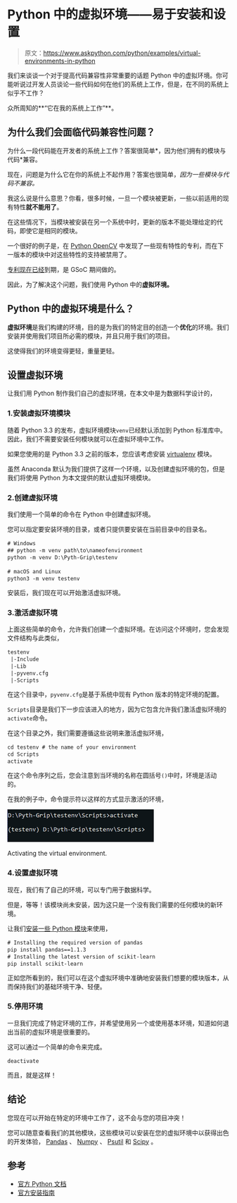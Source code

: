 # Python 中的虚拟环境——易于安装和设置

> 原文：<https://www.askpython.com/python/examples/virtual-environments-in-python>

我们来谈谈一个对于提高代码兼容性非常重要的话题 Python 中的虚拟环境。你可能听说过开发人员谈论一些代码如何在他们的系统上工作，但是，在不同的系统上似乎不工作？

众所周知的**“它在我的系统上工作”**。

## 为什么我们会面临代码兼容性问题？

为什么一段代码能在开发者的系统上工作？答案很简单*，因为他们拥有的模块与代码*兼容。

现在，问题是为什么它在你的系统上不起作用？答案也很简单，*因为一些模块与代码不兼容。*

我这么说是什么意思？你看，很多时候，一旦一个模块被更新，一些以前适用的现有特性**就不能用了**。

在这些情况下，当模块被安装在另一个系统中时，更新的版本不能处理给定的代码，即使它是相同的模块。

一个很好的例子是，在 [Python OpenCV](https://www.askpython.com/python-modules/read-images-in-python-opencv) 中发现了一些现有特性的专利，而在下一版本的模块中对这些特性的支持被禁用了。

[专利现在已经](https://github.com/opencv/opencv/wiki/GSoC_2020#idea-better-sift-in-the-main-repository)到期，是 GSoC 期间做的。

因此，为了解决这个问题，我们使用 Python 中的**虚拟环境。**

## Python 中的虚拟环境是什么？

**虚拟环境**是我们构建的环境，目的是为我们的特定目的创造一个**优化**的环境。我们安装并使用我们项目所必需的模块，并且只用于我们的项目。

这使得我们的环境变得更轻，重量更轻。

## 设置虚拟环境

让我们用 Python 制作我们自己的虚拟环境，在本文中是为数据科学设计的，

### 1.安装虚拟环境模块

随着 Python 3.3 的发布，虚拟环境模块`venv`已经默认添加到 Python 标准库中。因此，我们不需要安装任何模块就可以在虚拟环境中工作。

如果您使用的是 Python 3.3 之前的版本，您应该考虑安装 [virtualenv](https://packaging.python.org/en/latest/guides/installing-using-pip-and-virtual-environments/#installing-virtualenv) 模块。

虽然 Anaconda 默认为我们提供了这样一个环境，以及创建虚拟环境的包，但是我们将使用 Python 为本文提供的默认虚拟环境模块。

### 2.创建虚拟环境

我们使用一个简单的命令在 Python 中创建虚拟环境。

您可以指定要安装环境的目录，或者只提供要安装在当前目录中的目录名。

```
# Windows
## python -m venv path\to\nameofenvironment
python -m venv D:\Pyth-Grip\testenv

# macOS and Linux
python3 -m venv testenv

```

安装后，我们现在可以开始激活虚拟环境。

### 3.激活虚拟环境

上面这些简单的命令，允许我们创建一个虚拟环境。在访问这个环境时，您会发现文件结构与此类似，

```
testenv
 |-Include
 |-Lib
 |-pyvenv.cfg
 |-Scripts

```

在这个目录中，`pyvenv.cfg`是基于系统中现有 Python 版本的特定环境的配置。

`Scripts`目录是我们下一步应该进入的地方，因为它包含允许我们激活虚拟环境的`activate`命令。

在这个目录之外，我们需要遵循这些说明来激活虚拟环境，

```
cd testenv # the name of your environment
cd Scripts
activate

```

在这个命令序列之后，您会注意到当环境的名称在圆括号`()`中时，环境是活动的。

在我的例子中，命令提示符以这样的方式显示激活的环境，

![Venv](img/f23823edbe0bf5f45ed4252e112b956b.png)

Activating the virtual environment.

### 4.设置虚拟环境

现在，我们有了自己的环境，可以专门用于数据科学。

但是，等等！该模块尚未安装，因为这只是一个没有我们需要的任何模块的新环境。

让我们[安装一些 Python 模块](https://www.askpython.com/python-modules/python-pip)来使用，

```
# Installing the required version of pandas
pip install pandas==1.1.3
# Installing the latest version of scikit-learn 
pip install scikit-learn

```

正如您所看到的，我们可以在这个虚拟环境中准确地安装我们想要的模块版本，从而保持我们的基础环境干净、轻便。

### 5.停用环境

一旦我们完成了特定环境的工作，并希望使用另一个或使用基本环境，知道如何退出当前的虚拟环境是很重要的。

这可以通过一个简单的命令来完成。

```
deactivate

```

而且，就是这样！

## 结论

您现在可以开始在特定的环境中工作了，这不会与您的项目冲突！

您可以随意查看我们的其他模块，这些模块可以安装在您的虚拟环境中以获得出色的开发体验， [Pandas](https://www.askpython.com/python-modules/pandas/python-pandas-module-tutorial) 、 [Numpy](https://www.askpython.com/python-modules/numpy/python-numpy-module) 、 [Psutil](https://www.askpython.com/python-modules/psutil-module) 和 [Scipy](https://www.askpython.com/python-modules/python-scipy) 。

## 参考

*   [官方 Python 文档](https://docs.python.org/3/library/venv.html)
*   [官方安装指南](https://packaging.python.org/en/latest/guides/installing-using-pip-and-virtual-environments/)